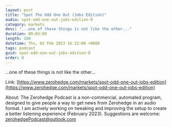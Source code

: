 ```yaml
---
layout: post
title: "Spot The Odd One Out (Jobs Edition)"
audio: spot-odd-one-out-jobs-edition-0
category: markets
desc: "...one of these things is not like the other..."
duration: 00:03:00
length: 180
datetime: Thu, 02 Feb 2023 16:22:00 +0000
tags: podcast
guid: spot-odd-one-out-jobs-edition-0
order: 0
---
```

...one of these things is not like the other...

Link: [https://www.zerohedge.com/markets/spot-odd-one-out-jobs-edition](https://www.zerohedge.com/markets/spot-odd-one-out-jobs-edition)

About: The Zerohedge Podcast is a non-commercial, automated program, designed to give people a way to get news from Zerohedge in an audio format.  I am actively working on tweaking and improving the setup to create a better listening experience (February 2023).  Suggestions are welcome: [zerohedgePodcast@outlook.com](mailto:zerohedgePodcast@outlook.com)